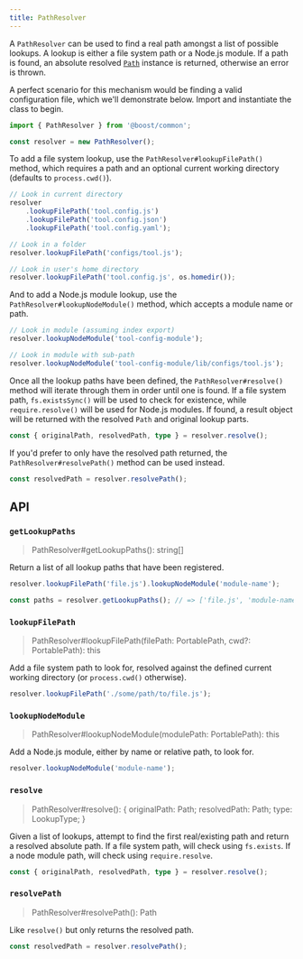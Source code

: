 ```yaml
---
title: PathResolver
---
```


A `PathResolver` can be used to find a real path amongst a list of possible lookups. A lookup is
either a file system path or a Node.js module. If a path is found, an absolute resolved
[`Path`](./path.md) instance is returned, otherwise an error is thrown.

A perfect scenario for this mechanism would be finding a valid configuration file, which we'll
demonstrate below. Import and instantiate the class to begin.

```ts
import { PathResolver } from '@boost/common';

const resolver = new PathResolver();
```

To add a file system lookup, use the `PathResolver#lookupFilePath()` method, which requires a path
and an optional current working directory (defaults to `process.cwd()`).

```ts
// Look in current directory
resolver
	.lookupFilePath('tool.config.js')
	.lookupFilePath('tool.config.json')
	.lookupFilePath('tool.config.yaml');

// Look in a folder
resolver.lookupFilePath('configs/tool.js');

// Look in user's home directory
resolver.lookupFilePath('tool.config.js', os.homedir());
```

And to add a Node.js module lookup, use the `PathResolver#lookupNodeModule()` method, which accepts
a module name or path.

```ts
// Look in module (assuming index export)
resolver.lookupNodeModule('tool-config-module');

// Look in module with sub-path
resolver.lookupNodeModule('tool-config-module/lib/configs/tool.js');
```

Once all the lookup paths have been defined, the `PathResolver#resolve()` method will iterate
through them in order until one is found. If a file system path, `fs.existsSync()` will be used to
check for existence, while `require.resolve()` will be used for Node.js modules. If found, a result
object will be returned with the resolved `Path` and original lookup parts.

```ts
const { originalPath, resolvedPath, type } = resolver.resolve();
```

If you'd prefer to only have the resolved path returned, the `PathResolver#resolvePath()` method can
be used instead.

```ts
const resolvedPath = resolver.resolvePath();
```

## API

### `getLookupPaths`

> PathResolver#getLookupPaths(): string[]

Return a list of all lookup paths that have been registered.

```ts
resolver.lookupFilePath('file.js').lookupNodeModule('module-name');

const paths = resolver.getLookupPaths(); // => ['file.js', 'module-name']
```

### `lookupFilePath`

> PathResolver#lookupFilePath(filePath: PortablePath, cwd?: PortablePath): this

Add a file system path to look for, resolved against the defined current working directory (or
`process.cwd()` otherwise).

```ts
resolver.lookupFilePath('./some/path/to/file.js');
```

### `lookupNodeModule`

> PathResolver#lookupNodeModule(modulePath: PortablePath): this

Add a Node.js module, either by name or relative path, to look for.

```ts
resolver.lookupNodeModule('module-name');
```

### `resolve`

> PathResolver#resolve(): { originalPath: Path; resolvedPath: Path; type: LookupType; }

Given a list of lookups, attempt to find the first real/existing path and return a resolved absolute
path. If a file system path, will check using `fs.exists`. If a node module path, will check using
`require.resolve`.

```ts
const { originalPath, resolvedPath, type } = resolver.resolve();
```

### `resolvePath`

> PathResolver#resolvePath(): Path

Like `resolve()` but only returns the resolved path.

```ts
const resolvedPath = resolver.resolvePath();
```
